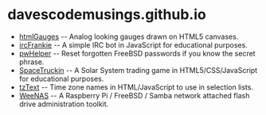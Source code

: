 # davescodemusings.github.io
* [htmlGauges](./htmlGauges) -- Analog looking gauges drawn on HTML5 canvases.
* [ircFrankie](https://github.com/DavesCodeMusings/ircFrankie) -- A simple IRC bot in JavaScript for educational purposes.
* [pwHelper](https://github.com/DavesCodeMusings/pwHelper) -- Reset forgotten FreeBSD passwords if you know the secret phrase.
* [SpaceTruckin](./SpaceTruckin) -- A Solar System trading game in HTML5/CSS/JavaScript for educational purposes.
* [tzText](./tzText) -- Time zone names in HTML/JavaScript to use in selection lists.
* [WeeNAS](./WeeNAS) -- A Raspberry Pi / FreeBSD / Samba network attached flash drive administration toolkit.
